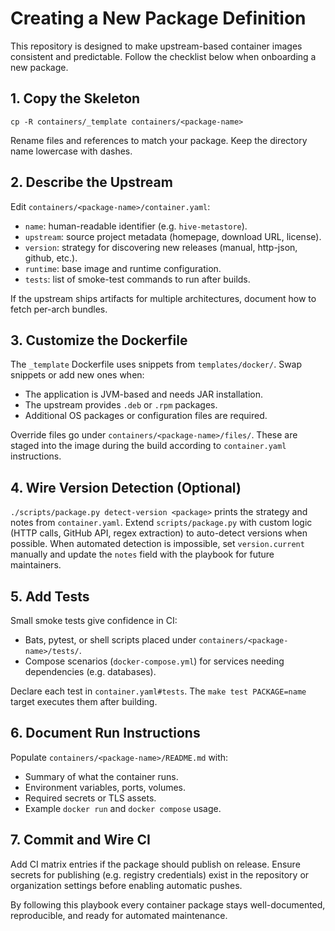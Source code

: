 # Creating a New Package Definition

This repository is designed to make upstream-based container images consistent and predictable. Follow the checklist below when onboarding a new package.

## 1. Copy the Skeleton
```
cp -R containers/_template containers/<package-name>
```
Rename files and references to match your package. Keep the directory name lowercase with dashes.

## 2. Describe the Upstream
Edit `containers/<package-name>/container.yaml`:
- `name`: human-readable identifier (e.g. `hive-metastore`).
- `upstream`: source project metadata (homepage, download URL, license).
- `version`: strategy for discovering new releases (manual, http-json, github, etc.).
- `runtime`: base image and runtime configuration.
- `tests`: list of smoke-test commands to run after builds.

If the upstream ships artifacts for multiple architectures, document how to fetch per-arch bundles.

## 3. Customize the Dockerfile
The `_template` Dockerfile uses snippets from `templates/docker/`. Swap snippets or add new ones when:
- The application is JVM-based and needs JAR installation.
- The upstream provides `.deb` or `.rpm` packages.
- Additional OS packages or configuration files are required.

Override files go under `containers/<package-name>/files/`. These are staged into the image during the build according to `container.yaml` instructions.

## 4. Wire Version Detection (Optional)
`./scripts/package.py detect-version <package>` prints the strategy and notes from `container.yaml`. Extend `scripts/package.py` with custom logic (HTTP calls, GitHub API, regex extraction) to auto-detect versions when possible. When automated detection is impossible, set `version.current` manually and update the `notes` field with the playbook for future maintainers.

## 5. Add Tests
Small smoke tests give confidence in CI:
- Bats, pytest, or shell scripts placed under `containers/<package-name>/tests/`.
- Compose scenarios (`docker-compose.yml`) for services needing dependencies (e.g. databases).

Declare each test in `container.yaml#tests`. The `make test PACKAGE=name` target executes them after building.

## 6. Document Run Instructions
Populate `containers/<package-name>/README.md` with:
- Summary of what the container runs.
- Environment variables, ports, volumes.
- Required secrets or TLS assets.
- Example `docker run` and `docker compose` usage.

## 7. Commit and Wire CI
Add CI matrix entries if the package should publish on release. Ensure secrets for publishing (e.g. registry credentials) exist in the repository or organization settings before enabling automatic pushes.

By following this playbook every container package stays well-documented, reproducible, and ready for automated maintenance.
